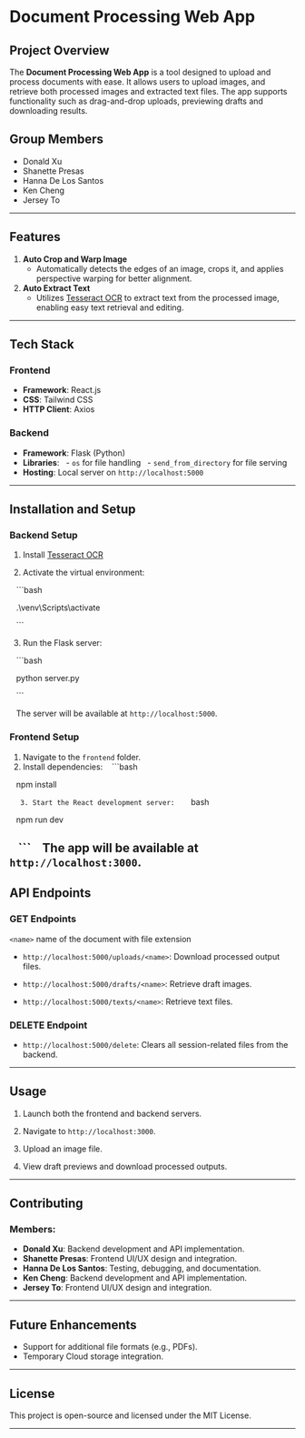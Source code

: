 # Document Processing Web App

  

## Project Overview

The **Document Processing Web App** is a tool designed to upload and process documents with ease. It allows users to upload images, and retrieve both processed images and extracted text files. The app supports functionality such as drag-and-drop uploads, previewing drafts and downloading results.
## Group Members

- Donald Xu
- Shanette Presas
- Hanna De Los Santos
- Ken Cheng
- Jersey To
---
## Features
1. **Auto Crop and Warp Image**
    - Automatically detects the edges of an image, crops it, and applies perspective warping for better alignment.
2. **Auto Extract Text**
    - Utilizes [Tesseract OCR](https://github.com/tesseract-ocr/tesseract/) to extract text from the processed image, enabling easy text retrieval and editing.
---
## Tech Stack
### **Frontend**
- **Framework**: React.js
- **CSS**: Tailwind CSS
- **HTTP Client**: Axios
### **Backend**
- **Framework**: Flask (Python)
- **Libraries**:
  - `os` for file handling
  - `send_from_directory` for file serving
- **Hosting**: Local server on `http://localhost:5000`
---
## Installation and Setup
### **Backend Setup**

1. Install [Tesseract OCR](https://github.com/tesseract-ocr/tesseract/)

2. Activate the virtual environment:

   ```bash

   .\venv\Scripts\activate

   ```

3. Run the Flask server:

   ```bash

   python server.py

   ```

   The server will be available at `http://localhost:5000`.
### **Frontend Setup**

1. Navigate to the `frontend` folder.
2. Install dependencies:
   ```bash

   npm install

   ```
3. Start the React development server:
   ```bash

   npm run dev

   ```
   The app will be available at `http://localhost:3000`.
---
## API Endpoints
### **GET Endpoints**
`<name>` name of the document with file extension
- `http://localhost:5000/uploads/<name>`: Download processed output files.

- `http://localhost:5000/drafts/<name>`: Retrieve draft images.

- `http://localhost:5000/texts/<name>`: Retrieve text files.
### **DELETE Endpoint**
- `http://localhost:5000/delete`: Clears all session-related files from the backend.
---
## Usage

1. Launch both the frontend and backend servers.

2. Navigate to `http://localhost:3000`.

3. Upload an image file.

4. View draft previews and download processed outputs.

---

## Contributing

### Members:

- **Donald Xu**: Backend development and API implementation.
- **Shanette Presas**: Frontend UI/UX design and integration.
- **Hanna De Los Santos**: Testing, debugging, and documentation.
- **Ken Cheng**: Backend development and API implementation.
- **Jersey To**: Frontend UI/UX design and integration.
---
## Future Enhancements

- Support for additional file formats (e.g., PDFs).
- Temporary Cloud storage integration.
---
## License
This project is open-source and licensed under the MIT License.

---
